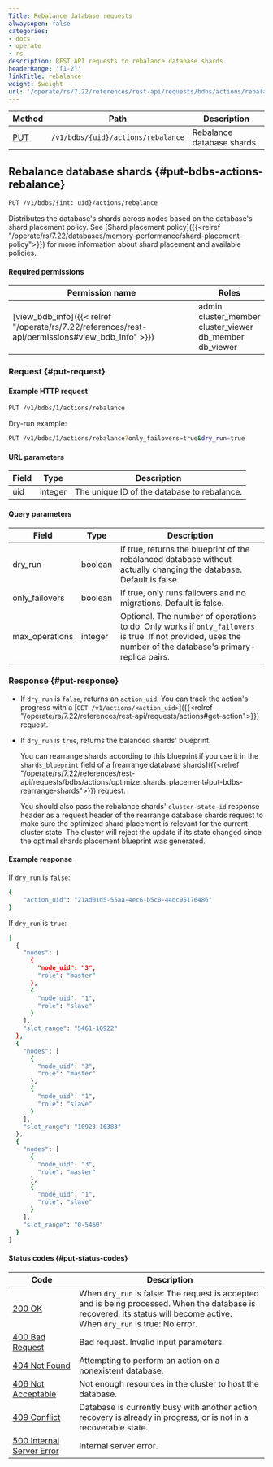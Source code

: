 ```yaml
---
Title: Rebalance database requests
alwaysopen: false
categories:
- docs
- operate
- rs
description: REST API requests to rebalance database shards
headerRange: '[1-2]'
linkTitle: rebalance
weight: $weight
url: '/operate/rs/7.22/references/rest-api/requests/bdbs/actions/rebalance/'
---
```


| Method | Path | Description |
|--------|------|-------------|
| [PUT](#put-bdbs-actions-rebalance) | `/v1/bdbs/{uid}/actions/rebalance` | Rebalance database shards |

## Rebalance database shards {#put-bdbs-actions-rebalance}

```sh
PUT /v1/bdbs/{int: uid}/actions/rebalance
```

Distributes the database's shards across nodes based on the database's shard placement policy. See [Shard placement policy]({{<relref "/operate/rs/7.22/databases/memory-performance/shard-placement-policy">}}) for more information about shard placement and available policies.

#### Required permissions

| Permission name | Roles |
|-----------------|-------|
| [view_bdb_info]({{< relref "/operate/rs/7.22/references/rest-api/permissions#view_bdb_info" >}}) | admin<br />cluster_member<br />cluster_viewer<br />db_member<br />db_viewer |

### Request {#put-request}

#### Example HTTP request

```sh
PUT /v1/bdbs/1/actions/rebalance
```

Dry-run example:

```sh
PUT /v1/bdbs/1/actions/rebalance?only_failovers=true&dry_run=true
```

#### URL parameters

| Field | Type | Description |
|-------|------|-------------|
| uid | integer | The unique ID of the database to rebalance. |

#### Query parameters

| Field | Type | Description |
|-------|------|-------------|
| dry_run | boolean | If true, returns the blueprint of the rebalanced database without actually changing the database. Default is false. |
| only_failovers | boolean | If true, only runs failovers and no migrations. Default is false. |
| max_operations | integer | Optional. The number of operations to do. Only works if `only_failovers` is true. If not provided, uses the number of the database's primary-replica pairs. |

### Response {#put-response}

- If `dry_run` is `false`, returns an `action_uid`. You can track the action's progress with a [`GET /v1/actions/<action_uid>`]({{<relref "/operate/rs/7.22/references/rest-api/requests/actions#get-action">}}) request.

- If `dry_run` is `true`, returns the balanced shards' blueprint.

  You can rearrange shards according to this blueprint if you use it in the `shards_blueprint` field of a [rearrange database shards]({{<relref "/operate/rs/7.22/references/rest-api/requests/bdbs/actions/optimize_shards_placement#put-bdbs-rearrange-shards">}}) request.
  
  You should also pass the rebalance shards' `cluster-state-id` response header as a request header of the rearrange database shards request to make sure the optimized shard placement is relevant for the current cluster state. The cluster will reject the update if its state changed since the optimal shards placement blueprint was generated.

#### Example response

If `dry_run` is `false`:

```sh
{
    "action_uid": "21ad01d5-55aa-4ec6-b5c0-44dc95176486"
}
```

If `dry_run` is `true`:

```sh
[
  {
    "nodes": [
      {
        "node_uid": "3",
        "role": "master"
      },
      {
        "node_uid": "1",
        "role": "slave"
      }
    ],
    "slot_range": "5461-10922"
  },
  {
    "nodes": [
      {
        "node_uid": "3",
        "role": "master"
      },
      {
        "node_uid": "1",
        "role": "slave"
      }
    ],
    "slot_range": "10923-16383"
  },
  {
    "nodes": [
      {
        "node_uid": "3",
        "role": "master"
      },
      {
        "node_uid": "1",
        "role": "slave"
      }
    ],
    "slot_range": "0-5460"
  }
]
```

#### Status codes {#put-status-codes}

| Code | Description |
|------|-------------|
| [200 OK](https://www.rfc-editor.org/rfc/rfc9110.html#name-200-ok) | When `dry_run` is false: The request is accepted and is being processed. When the database is recovered, its status will become active.<br />When `dry_run` is true: No error. |
| [400 Bad Request](https://www.rfc-editor.org/rfc/rfc9110.html#name-400-bad-request) | Bad request. Invalid input parameters. |
| [404 Not Found](https://www.rfc-editor.org/rfc/rfc9110.html#name-404-not-found) | Attempting to perform an action on a nonexistent database. |
| [406 Not Acceptable](https://www.rfc-editor.org/rfc/rfc9110.html#name-406-not-acceptable) | Not enough resources in the cluster to host the database. |
| [409 Conflict](https://www.rfc-editor.org/rfc/rfc9110.html#name-409-conflict) | Database is currently busy with another action, recovery is already in progress, or is not in a recoverable state. |
| [500 Internal Server Error](https://www.rfc-editor.org/rfc/rfc9110.html#name-500-internal-server-error) | Internal server error. |
